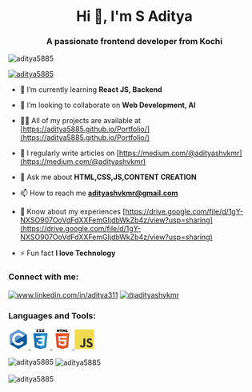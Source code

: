 <h1 align="center">Hi 👋, I'm S Aditya</h1>
<h3 align="center">A passionate frontend developer from Kochi</h3>

<p align="left"> <img src="https://komarev.com/ghpvc/?username=aditya5885&label=Profile%20views&color=0e75b6&style=flat" alt="aditya5885" /> </p>

<p align="left"> <a href="https://github.com/ryo-ma/github-profile-trophy"><img src="https://github-profile-trophy.vercel.app/?username=aditya5885" alt="aditya5885" /></a> </p>

- 🌱 I’m currently learning **React JS, Backend**

- 👯 I’m looking to collaborate on **Web Development, AI**

- 👨‍💻 All of my projects are available at [https://aditya5885.github.io/Portfolio/](https://aditya5885.github.io/Portfolio/)

- 📝 I regularly write articles on [https://medium.com/@adityashvkmr](https://medium.com/@adityashvkmr)

- 💬 Ask me about **HTML,CSS,JS,CONTENT CREATION**

- 📫 How to reach me **adityashvkmr@gmail.com**

- 📄 Know about my experiences [https://drive.google.com/file/d/1gY-NXSO907OoVdFdXXFemGIjdbWkZb4z/view?usp=sharing](https://drive.google.com/file/d/1gY-NXSO907OoVdFdXXFemGIjdbWkZb4z/view?usp=sharing)

- ⚡ Fun fact **I love Technology**

<h3 align="left">Connect with me:</h3>
<p align="left">
<a href="https://linkedin.com/in/www.linkedin.com/in/aditya311" target="blank"><img align="center" src="https://raw.githubusercontent.com/rahuldkjain/github-profile-readme-generator/master/src/images/icons/Social/linked-in-alt.svg" alt="www.linkedin.com/in/aditya311" height="30" width="40" /></a>
<a href="https://medium.com/@adityashvkmr" target="blank"><img align="center" src="https://raw.githubusercontent.com/rahuldkjain/github-profile-readme-generator/master/src/images/icons/Social/medium.svg" alt="@adityashvkmr" height="30" width="40" /></a>
</p>

<h3 align="left">Languages and Tools:</h3>
<p align="left"> <a href="https://www.cprogramming.com/" target="_blank" rel="noreferrer"> <img src="https://raw.githubusercontent.com/devicons/devicon/master/icons/c/c-original.svg" alt="c" width="40" height="40"/> </a> <a href="https://www.w3schools.com/css/" target="_blank" rel="noreferrer"> <img src="https://raw.githubusercontent.com/devicons/devicon/master/icons/css3/css3-original-wordmark.svg" alt="css3" width="40" height="40"/> </a> <a href="https://www.w3.org/html/" target="_blank" rel="noreferrer"> <img src="https://raw.githubusercontent.com/devicons/devicon/master/icons/html5/html5-original-wordmark.svg" alt="html5" width="40" height="40"/> </a> <a href="https://developer.mozilla.org/en-US/docs/Web/JavaScript" target="_blank" rel="noreferrer"> <img src="https://raw.githubusercontent.com/devicons/devicon/master/icons/javascript/javascript-original.svg" alt="javascript" width="40" height="40"/> </a> </p>

<p><img align="left" src="https://github-readme-stats.vercel.app/api/top-langs?username=aditya5885&show_icons=true&locale=en&layout=compact" alt="aditya5885" /></p>

<p>&nbsp;<img align="center" src="https://github-readme-stats.vercel.app/api?username=aditya5885&show_icons=true&locale=en" alt="aditya5885" /></p>

<p><img align="center" src="https://github-readme-streak-stats.herokuapp.com/?user=aditya5885&" alt="aditya5885" /></p>
